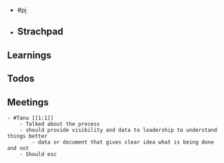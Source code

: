 - #pj
- ## Strachpad
## Learnings
## Todos
## Meetings
	- #Tanu [[1:1]]
		- Talked about the process
		- should provide visibility and data to leadership to understand things better
			- data or document that gives clear idea what is being done and not
		- Should esc
